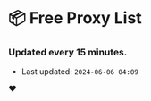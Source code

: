 # :package: Free Proxy List
### Updated every 15 minutes.

- Last updated: `2024-06-06 04:09`

:heart:
